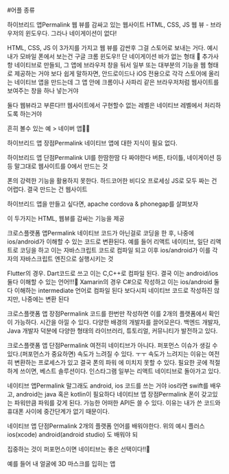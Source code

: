 #어플 종류

하이브리드 앱Permalink
웹 뷰를 감싸고 있는 웹사이트
HTML, CSS, JS
웹 뷰 - 브라우저의 윈도우다. 그라나 네이게이션이 없다!

HTML, CSS, JS 이 3가지를 가지고 웹 뷰를 감싼후 그걸 스토어로 보내는 거다. 예시
내가 모바일 폰에서 보는건 구글 크롬 윈도우!!
단 네이게이션 바가 없는 형태
🤗 추가사항
네이티브로 만들되, 그 앱에 브라우저 창을 둬서 일부 또는 대부분의 기능을 웹 형태로 제공하는 거야
보다 쉽게 말하자면, 안드로이드나 iOS 전용으로 각각 스토어에 올리는 네이티브 앱을 만드는데 그 앱 안에 크롬이나 사파리 같은 브라우저처럼 웹사이트를 보여주는 창을 하나 넣는거야

둘다 웹뷰라고 부른다!!! 웹사이트에서 구현할수 없는 레벨은 네이티브 레벨에서 처리하도록 하는거야

흔히 볼수 있는 예 > 네이버 앱🐱‍💻

하이브리드 앱 장점Permalink
네이티브 앱에 대한 지식이 필요 없다.


하이브리드 앱 단점Permalink
UI를 한땀한땀 다 짜야한다
버튼, 타이틀, 네이게이션 등등 말그대로 웹사이트를 0에서 만드는 것

폰의 강력한 기능을 활용하지 못한다.
하드코어한 비디오 프로세싱 JS로 모두 짜는 건 어렵다. 결국 만드는 건 웹사이트

하이브리드 앱을 만들고 싶다면, apache cordova & phonegap를 살펴보자

이 두가지는 HTML, 웹뷰를 감싸는 기능을 제공


크로스플랫폼 앱Permalink
네이티브 코드가 아닌걸로 코딩을 한 후, 나중에 ios/android가 이해할 수 있는 코드로 변환된다.
예를 들어 리액트 네이티브, 일단 리액트로 코딩을 하고 이는 자바스크립트 코드로 컴파일 되고 이후 ios/android가 이를 각자의 자바스크립트 엔진으로 실행시키는 것

Flutter의 경우. Dart코드로 쓰고 이는 C,C++로 컴파일 된다.
결국 이는 android/ios 둘다 이해할 수 있는 언어!!!🎈
Xamarin의 경우 C#으로 작성하고 이는 ios/android 둘다 이해하는 intermediate 언어로 컴파일 된다
보다시피 네이티브 코드로 작성하진 않지만, 나중에는 변환 된다

크로스플랫폼 앱 장점Permalink
코드를 한번만 작성하면 이를 2개의 플랫폼에서 확인이 가능하다.
시간을 아낄 수 있다.
다양한 배경의 개발자를 끌어모은다.
백엔드 개발자, Java 개발자
덕분에 다양한 형태의 라이브러리, 튜토리얼, 커뮤니티가 발전하고 있다.

크로스플랫폼 앱 단점Permalink
여전히 네이티브가 아니다.
퍼포먼스 이슈가 생길 수 있다.(퍼포먼스가 중요하면) 속도가 느려질 수 있다. ㅜㅜ
속도가 느려지는 이유는 여전히 변환하는 프로세스가 있고 결국 폰의 파워 에 미치지 못할 수 있다. 필요한 곳에 적절하게 쓰이면, 베스트 솔루션이다. 인스타그램 일부는 리액트 네이티브로 돌아가고 있다.

네이티브 앱Permalink
말그래도 android, ios 코드를 쓰는 거야
ios라면 swift를 배우고, android는 java 혹은 kotlin이 필요하다
네이티브 앱 장점Permalink
폰이 갖고있는 파워만큼 파워를 갖게 된다.
가능한 어떠한 API든 쓸 수 있다. 이유는 내가 쓴 코드와 휴대폰 사이에 중간단계가 없기 때문이다.

네이티브 앱 단점Permalink
2개의 플랫폼 언어를 배워야한다.
위의 예시 플러스 ios(xcode) android(android studio) 도 배워야 되

집중하는 것이 퍼포먼스이면 네이티브는 좋은 선택이다!!🎉

예를 들어 내 얼굴에 3D 마스크를 입히는 앱
